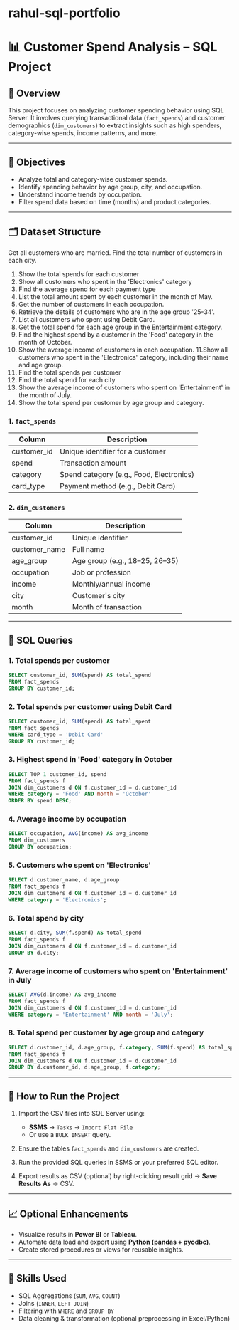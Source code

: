 # rahul-sql-portfolio



 
# 📊 Customer Spend Analysis – SQL Project

## 📝 Overview
This project focuses on analyzing customer spending behavior using SQL Server. It involves querying transactional data (`fact_spends`) and customer demographics (`dim_customers`) to extract insights such as high spenders, category-wise spends, income patterns, and more.

---

## 🎯 Objectives

- Analyze total and category-wise customer spends.
- Identify spending behavior by age group, city, and occupation.
- Understand income trends by occupation.
- Filter spend data based on time (months) and product categories.

---

## 🗂️ Dataset Structure


Get all customers who are married.
Find the total number of customers in each city.
1. Show the total spends for each customer 
2. Show all customers who spent in the 'Electronics' category
3. Find the average spend for each payment type
4. List the total amount spent by each customer in the month of May.
5. Get the number of customers in each occupation.
6. Retrieve the details of customers who are in the age group '25-34'.
7. List all customers who spent using Debit Card.
8. Get the total spend for each age group in the Entertainment category.
9. Find the highest spend by a customer in the 'Food' category in the month of October.
10. Show the average income of customers in each occupation.
11.Show all customers who spent in the 'Electronics' category, including their name and age group.
12. Find the total spends per customer 
13. Find the total spend for each city
14. Show the average income of customers who spent on 'Entertainment' in the month of July.
15. Show the total spend per customer by age group and category.

### 1. `fact_spends`

| Column       | Description                                     |
|--------------|-------------------------------------------------|
| customer_id  | Unique identifier for a customer                |
| spend        | Transaction amount                              |
| category     | Spend category (e.g., Food, Electronics)        |
| card_type    | Payment method (e.g., Debit Card)               |

### 2. `dim_customers`

| Column        | Description                                     |
|---------------|-------------------------------------------------|
| customer_id   | Unique identifier                               |
| customer_name | Full name                                       |
| age_group     | Age group (e.g., 18–25, 26–35)                  |
| occupation    | Job or profession                               |
| income        | Monthly/annual income                           |
| city          | Customer's city                                 |
| month         | Month of transaction                            |

---

## 📌 SQL Queries

### 1. Total spends per customer
```sql
SELECT customer_id, SUM(spend) AS total_spend
FROM fact_spends
GROUP BY customer_id;
```

### 2. Total spends per customer using Debit Card
```sql
SELECT customer_id, SUM(spend) AS total_spent
FROM fact_spends
WHERE card_type = 'Debit Card'
GROUP BY customer_id;
```

### 3. Highest spend in 'Food' category in October
```sql
SELECT TOP 1 customer_id, spend
FROM fact_spends f
JOIN dim_customers d ON f.customer_id = d.customer_id
WHERE category = 'Food' AND month = 'October'
ORDER BY spend DESC;
```

### 4. Average income by occupation
```sql
SELECT occupation, AVG(income) AS avg_income
FROM dim_customers
GROUP BY occupation;
```

### 5. Customers who spent on 'Electronics'
```sql
SELECT d.customer_name, d.age_group
FROM fact_spends f
JOIN dim_customers d ON f.customer_id = d.customer_id
WHERE category = 'Electronics';
```

### 6. Total spend by city
```sql
SELECT d.city, SUM(f.spend) AS total_spend
FROM fact_spends f
JOIN dim_customers d ON f.customer_id = d.customer_id
GROUP BY d.city;
```

### 7. Average income of customers who spent on 'Entertainment' in July
```sql
SELECT AVG(d.income) AS avg_income
FROM fact_spends f
JOIN dim_customers d ON f.customer_id = d.customer_id
WHERE category = 'Entertainment' AND month = 'July';
```

### 8. Total spend per customer by age group and category
```sql
SELECT d.customer_id, d.age_group, f.category, SUM(f.spend) AS total_spend
FROM fact_spends f
JOIN dim_customers d ON f.customer_id = d.customer_id
GROUP BY d.customer_id, d.age_group, f.category;
```

---

## 💾 How to Run the Project

1. Import the CSV files into SQL Server using:
   - **SSMS** → `Tasks` → `Import Flat File`
   - Or use a `BULK INSERT` query.

2. Ensure the tables `fact_spends` and `dim_customers` are created.

3. Run the provided SQL queries in SSMS or your preferred SQL editor.

4. Export results as CSV (optional) by right-clicking result grid → **Save Results As** → CSV.

---

## 📈 Optional Enhancements

- Visualize results in **Power BI** or **Tableau**.
- Automate data load and export using **Python (pandas + pyodbc)**.
- Create stored procedures or views for reusable insights.

---

## 🧠 Skills Used

- SQL Aggregations (`SUM`, `AVG`, `COUNT`)
- Joins (`INNER`, `LEFT JOIN`)
- Filtering with `WHERE` and `GROUP BY`
- Data cleaning & transformation (optional preprocessing in Excel/Python)
